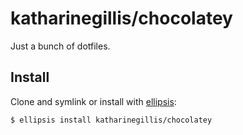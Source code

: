 # katharinegillis/chocolatey
Just a bunch of dotfiles.

## Install
Clone and symlink or install with [ellipsis][ellipsis]:

```
$ ellipsis install katharinegillis/chocolatey
```

[ellipsis]: http://ellipsis.sh

